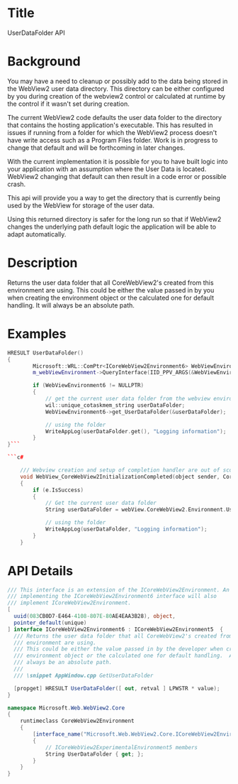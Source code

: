 
Title
===
UserDataFolder API 

# Background
You may have a need to cleanup or possibly add to the data being
stored in the WebView2 user data directory.  This directory can be either 
configured by you during creation of the webview2 control or calculated
at runtime by the control if it wasn't set during creation.

The current WebView2 code defaults the user data folder to the directory that
 contains the hosting application's executable.   This has resulted in issues 
if running from a folder for which the WebView2 process doesn't have write access 
such as a Program Files folder.  Work is in progress to change that default and 
will be forthcoming in later changes.

With the current implementation it is possible for you to have built
logic into your application with an assumption where the User Data is 
located.  WebView2 changing that default can then result in a code error or 
possible crash.

This api will provide you a way to get the directory that is 
currently being used by the WebView for storage of the user data.

Using this returned directory is safer for the long run so that if WebView2 
changes the underlying path default logic the application will be able to adapt 
automatically.

# Description

Returns the user data folder that all CoreWebView2's created from this 
environment are using.
This could be either the value passed in by you when creating the 
environment object or the calculated one for default handling.  It will
always be an absolute path.


# Examples

```cpp
HRESULT UserDataFolder()
{
        Microsoft::WRL::ComPtr<ICoreWebView2Environment6> WebViewEnvironment6;
        m_webViewEnvironment->QueryInterface(IID_PPV_ARGS(&WebViewEnvironment6));

        if (WebViewEnvironment6 != NULLPTR)
        {
            // get the current user data folder from the webview environment object
            wil::unique_cotaskmem_string userDataFolder;
            WebViewEnvironment6->get_UserDataFolder(&userDataFolder);

            // using the folder
            WriteAppLog(userDataFolder.get(), "Logging information");
        }
}```

```c#

    /// Webview creation and setup of completion handler are out of scope of sample
    void WebView_CoreWebView2InitializationCompleted(object sender, CoreWebView2InitializationCompletedEventArgs e)
    {
        if (e.IsSuccess)
        {
            // Get the current user data folder
            String userDataFolder = webView.CoreWebView2.Environment.UserDataFolder();

            // using the folder
            WriteAppLog(userDataFolder, "Logging information");
        }
    }

```

# API Details
```c# (but really MIDL3)
/// This interface is an extension of the ICoreWebView2Environment. An object
/// implementing the ICoreWebView2Environment6 interface will also
/// implement ICoreWebView2Environment.
[
  uuid(083CB0D7-E464-4108-807E-80AE4EAA3B28), object,
  pointer_default(unique)
] interface ICoreWebView2Environment6 : ICoreWebView2Environment5  {
  /// Returns the user data folder that all CoreWebView2's created from this 
  /// environment are using.
  /// This could be either the value passed in by the developer when creating the 
  /// environment object or the calculated one for default handling.  And will
  /// always be an absolute path.
  ///
  /// \snippet AppWindow.cpp GetUserDataFolder

  [propget] HRESULT UserDataFolder([ out, retval ] LPWSTR * value);
}
```

```c# (but really MIDL3)
namespace Microsoft.Web.WebView2.Core
{
    runtimeclass CoreWebView2Environment
    {
        [interface_name("Microsoft.Web.WebView2.Core.ICoreWebView2Environment6")]
        {
            // ICoreWebView2ExperimentalEnvironment5 members
            String UserDataFolder { get; };
        }
    }
}
```